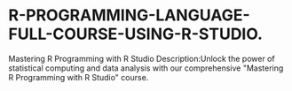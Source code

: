 # R-PROGRAMMING-LANGUAGE-FULL-COURSE-USING-R-STUDIO.
Mastering R Programming with R Studio  Description:Unlock the power of statistical computing and data analysis with our comprehensive "Mastering R Programming with R Studio" course.

